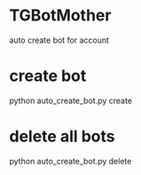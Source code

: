 # TGBotMother
auto create bot for account

# create bot
python auto_create_bot.py create

# delete all bots
python auto_create_bot.py delete
